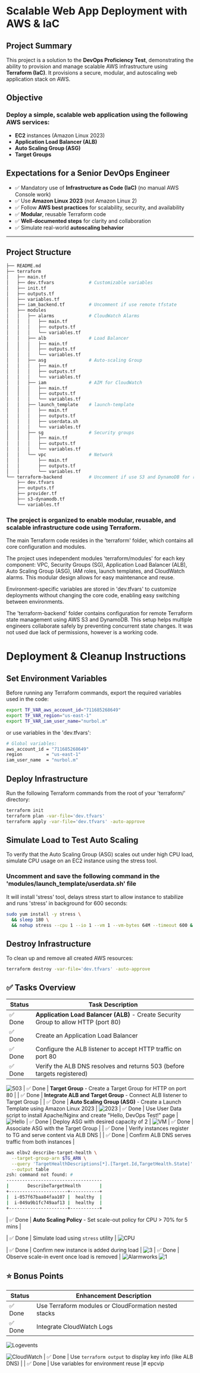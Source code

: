 # Scalable Web App Deployment with AWS & IaC

## Project Summary

This project is a solution to the **DevOps Proficiency Test**, demonstrating the ability to provision and manage scalable AWS infrastructure using **Terraform (IaC)**. It provisions a secure, modular, and autoscaling web application stack on AWS.

## Objective

### Deploy a simple, scalable web application using the following AWS services:

- **EC2** instances (Amazon Linux 2023)
- **Application Load Balancer (ALB)**
- **Auto Scaling Group (ASG)**
- **Target Groups**

## Expectations for a Senior DevOps Engineer

- ✅ Mandatory use of **Infrastructure as Code (IaC)** (no manual AWS Console work)
- ✅ Use **Amazon Linux 2023** (not Amazon Linux 2)
- ✅ Follow **AWS best practices** for scalability, security, and availability
- ✅ **Modular**, reusable Terraform code
- ✅ **Well-documented steps** for clarity and collaboration
- ✅ Simulate real-world **autoscaling behavior**

---

## Project Structure

```sh
├── README.md
├── terraform
│   ├── main.tf
│   ├── dev.tfvars             # Customizable variables
│   ├── init.tf
│   ├── outputs.tf
│   ├── variables.tf
│   ├── iam_backend.tf         # Uncomment if use remote tfstate
│   ├── modules
│   │   ├── alarms             # CloudWatch Alarms
│   │   │   ├── main.tf
│   │   │   ├── outputs.tf
│   │   │   └── variables.tf 
│   │   ├── alb                # Load Balancer
│   │   │   ├── main.tf
│   │   │   ├── outputs.tf
│   │   │   └── variables.tf
│   │   ├── asg                # Auto-scaling Group
│   │   │   ├── main.tf
│   │   │   ├── outputs.tf
│   │   │   └── variables.tf
│   │   ├── iam                # AIM for CloudWatch
│   │   │   ├── main.tf
│   │   │   ├── outputs.tf
│   │   │   └── variables.tf
│   │   ├── launch_template    # launch-template
│   │   │   ├── main.tf
│   │   │   ├── outputs.tf
│   │   │   ├── userdata.sh
│   │   │   └── variables.tf
│   │   ├── sg                 # Security groups
│   │   │   ├── main.tf
│   │   │   ├── outputs.tf
│   │   │   └── variables.tf
│   │   └── vpc                # Network
│   │       ├── main.tf
│   │       ├── outputs.tf
│   │       └── variables.tf
└── terraform-backend          # Uncomment if use S3 and DynamoDB for remote tfstate and lock
    ├── dev.tfvars
    ├── outputs.tf
    ├── provider.tf
    ├── s3-dynamodb.tf
    └── variables.tf
```

### The project is organized to enable modular, reusable, and scalable infrastructure code using Terraform.

The main Terraform code resides in the 'terraform' folder, which contains all core configuration and modules.

The project uses independent modules 'terraform/modules' for each key component: VPC, Security Groups (SG), Application Load Balancer (ALB), Auto Scaling Group (ASG), IAM roles, launch templates, and CloudWatch alarms. This modular design allows for easy maintenance and reuse.

Environment-specific variables are stored in 'dev.tfvars' to customize deployments without changing the core code, enabling easy switching between environments.

The 'terraform-backend' folder contains configuration for remote Terraform state management using AWS S3 and DynamoDB. This setup helps multiple engineers collaborate safely by preventing concurrent state changes. It was not used due lack of permissions, however is a working code.

# Deployment & Cleanup Instructions

## Set Environment Variables
Before running any Terraform commands, export the required variables used in the code:

```sh
export TF_VAR_aws_account_id="711685268649"
export TF_VAR_region="us-east-1"
export TF_VAR_iam_user_name="nurbol.m"
```
or use variables in the 'dev.tfvars':

```sh
# Global variables:
aws_account_id = "711685268649"
region         = "us-east-1"
iam_user_name  = "nurbol.m"
```
## Deploy Infrastructure
Run the following Terraform commands from the root of your 'terraform/' directory:

```sh
terraform init
terraform plan -var-file='dev.tfvars'
terraform apply -var-file='dev.tfvars' -auto-approve
```

## Simulate Load to Test Auto Scaling
To verify that the Auto Scaling Group (ASG) scales out under high CPU load, simulate CPU usage on an EC2 instance using the stress tool.

### Uncomment and save the following command in the 'modules/launch_template/userdata.sh' file
It will install 'stress' tool, delays stress start to allow instance to stabilize and runs 'stress' in background for 600 seconds:

```sh
sudo yum install -y stress \
  && sleep 180 \
  && nohup stress --cpu 1 --io 1 --vm 1 --vm-bytes 64M --timeout 600 &
```

## Destroy Infrastructure
To clean up and remove all created AWS resources:

```sh
terraform destroy -var-file='dev.tfvars' -auto-approve
```

## ✅ Tasks Overview

| Status | Task Description |
|--------|------------------|
| ✅ Done | **Application Load Balancer (ALB)** - Create Security Group to allow HTTP (port 80) |
| ✅ Done | Create an Application Load Balancer |
| ✅ Done | Configure the ALB listener to accept HTTP traffic on port 80 |
| ✅ Done | Verify the ALB DNS resolves and returns 503 (before targets registered) |
![503](images/503.png)
| ✅ Done | **Target Group** - Create a Target Group for HTTP on port 80 |
| ✅ Done | **Integrate ALB and Target Group** - Connect ALB listener to Target Group |
| ✅ Done | **Auto Scaling Group (ASG)** - Create a Launch Template using Amazon Linux 2023 |
![2023](images/Linux2023.png)
| ✅ Done | Use User Data script to install Apache/Nginx and create "Hello, DevOps Test!" page |
![Hello](images/Hello.png)
| ✅ Done | Deploy ASG with desired capacity of 2 |
![VM](images/EC2.png)
| ✅ Done | Associate ASG with the Target Group |
| ✅ Done | Verify instances register to TG and serve content via ALB DNS |
| ✅ Done | Confirm ALB DNS serves traffic from both instances |
```sh
aws elbv2 describe-target-health \
  --target-group-arn $TG_ARN \
  --query 'TargetHealthDescriptions[*].[Target.Id,TargetHealth.State]' \
  --output table
zsh: command not found: #
------------------------------------
|       DescribeTargetHealth       |
+----------------------+-----------+
|  i-057f67baa84faa107 |  healthy  |
|  i-049a9b1fc749aaf13 |  healthy  |
+----------------------+-----------+
```
| ✅ Done | **Auto Scaling Policy** - Set scale-out policy for CPU > 70% for 5 mins |

| ✅ Done | Simulate load using `stress` utility |
![CPU](images/AlarmhighCPU.png)

| ✅ Done | Confirm new instance is added during load |
![3](images/3.png)
| ✅ Done | Observe scale-in event once load is removed |
![Alarmworks](images/Alarmworks.png)
![1](images/1.png)


## ⭐ Bonus Points

| Status | Enhancement Description |
|--------|--------------------------|
| ✅ Done | Use Terraform modules or CloudFormation nested stacks |
| ✅ Done | Integrate CloudWatch Logs |

![Logevents](images/Logevents.png)

![CloudWatch](images/CloudWatch.png)
| ✅ Done | Use `terraform output` to display key info (like ALB DNS) |
| ✅ Done | Use variables for environment reuse |# epcvip
